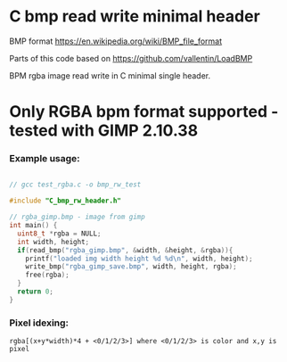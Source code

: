 # C bmp read write minimal header

BMP format https://en.wikipedia.org/wiki/BMP_file_format

Parts of this code based on https://github.com/vallentin/LoadBMP

BPM rgba image read write in C minimal single header.

# Only RGBA bpm format supported - tested with GIMP 2.10.38

### Example usage:

```c

// gcc test_rgba.c -o bmp_rw_test

#include "C_bmp_rw_header.h"

// rgba_gimp.bmp - image from gimp
int main() {
  uint8_t *rgba = NULL;
  int width, height;
  if(read_bmp("rgba_gimp.bmp", &width, &height, &rgba)){
    printf("loaded img width height %d %d\n", width, height);
    write_bmp("rgba_gimp_save.bmp", width, height, rgba);
    free(rgba);
  }
  return 0;
}

```

### Pixel idexing:

```rgba[(x+y*width)*4 + <0/1/2/3>] where <0/1/2/3> is color and x,y is pixel```
